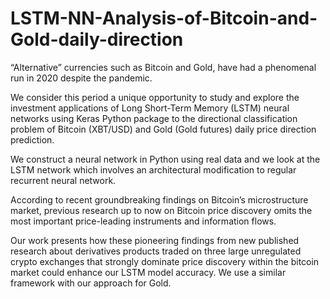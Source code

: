 # LSTM-NN-Analysis-of-Bitcoin-and-Gold-daily-direction

“Alternative” currencies such as Bitcoin and Gold, have had a phenomenal run in 2020 despite the pandemic. 

We consider this period a unique opportunity to study and explore the investment applications of Long Short-Term Memory (LSTM) neural networks using Keras Python package to the directional classification problem of Bitcoin (XBT/USD) and Gold (Gold futures) daily price direction prediction. 

We construct a neural network in Python using real data and we look at the LSTM network which involves an architectural modification to regular recurrent neural network. 

According to recent groundbreaking findings on Bitcoin’s microstructure market, previous research up to now on Bitcoin price discovery omits the most important price-leading instruments and information flows. 

Our work presents how these pioneering findings from new published research about derivatives products traded on three large unregulated crypto exchanges that strongly dominate price discovery within the bitcoin market could enhance our LSTM model accuracy. We use a similar framework with our approach for Gold.
